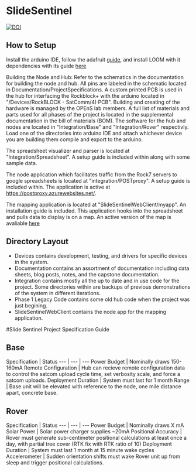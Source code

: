 # SlideSentinel
[![DOI](https://zenodo.org/badge/136069337.svg)](https://zenodo.org/badge/latestdoi/136069337)
## How to Setup
Install the arduino IDE, follow the adafruit [guide](https://learn.adafruit.com/adafruit-feather-m0-basic-proto/overview), and install LOOM with it dependencies with its guide [here](https://github.com/OPEnSLab-OSU/InternetOfAg/tree/master/Arduino_and_Loom_Setup)

Building the Node and Hub:
Refer to the schematics in the documentation for building the node and hub. All pins are labeled in the schematic located in Documentation/ProjectSpecifications. A custom printed PCB is used in the hub for interfacing the Rockblock+ with the arduino located in "/Devices/RockBLOCK - SatComm/4) PCB". Building and creating of the hardware is managed by the OPEnS lab members. A full list of materials and parts used for all phases of the project is located in the supplemental documentation in the bill of materials (BOM). The software for the hub and nodes are located in "Integration/Base" and "Integration/Rover" respectivly. Load one of the directories into arduino IDE and attach whichever device you are building them compile and export to the arduino.

The spreadsheet visualizer and parser is located at "Integration/Spreadsheet". A setup guide is included within along with some sample data.

The node application which facilitates traffic from the Rock7 servers to google spreadsheets is located at "integration/POSTproxy". A setup guide is included within. The application is active at https://postproxy.azurewebsites.net/. 

The mapping application is located at "SlideSentinelWebClient/myapp". An installation guide is included. This application hooks into the spreadsheet and pulls data to display is on a map. An active version of the map is avaliable [here](http://home.stallkamp.us:8999)

## Directory Layout
- Devices contains development, testing, and drivers for specific devices in the system.
- Documentation contains an assortment of documentation including data sheets, blog posts, notes, and the capstone documentation.
- Integration contains mostly all the up to date and in use code for the project. Some directories within are backups of previous demonstrations of the system in different iterations.
- Phase 1 Legacy Code contains some old hub code when the project was just begining.
- SlideSentinelWebClient contains the node app for the mapping application.

#Slide Sentinel Project Specification Guide

## Base

Specification | Status 
--- | --- | ---
Power Budget | Nominally draws 150-160mA 
Remote Configuration | Hub can recieve remote configuration data to control the satcom upload cycle time, set verbosity scale, and force a satcom uploads.
Deployment Duration | System must last for 1 month
Range | Base unit will be elevated with reference to the node, one mile distance apart, concrete base.

## Rover

Specification | Status
--- | --- | ---
Power Budget | Nominally draws X mA 
Solar Power | Solar power charger supplies ~20mA
Positional Accuracy | Rover must generate sub-centimeter positional calculations at least once a day, with partial tree cover (RTK fix with RTK ratio of 10)
Deployment Duration | System must last 1 month at 15 minute wake cycles
Accelerometer | Sudden orientation shifts must wake Rover unit up from sleep and trigger positional calculations.
